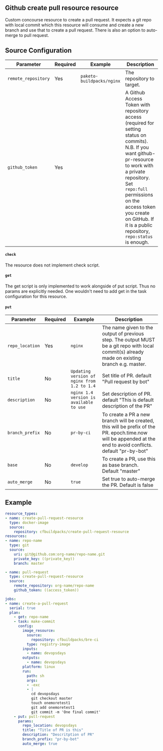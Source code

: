 ## Github create pull resource resource

Custom concourse resource to create a pull request. It expects a git repo with local commit which this resource will consume and create a new branch and use that to create a pull request. There is also an option to auto-merge to pull request. 

## Source Configuration

| Parameter                   | Required | Example                          | Description                                                                                                                                                                                                                                                                                |
|-----------------------------|----------|----------------------------------|--------------------------------------------------------------------------------------------------------------------------------------------------------------------------------------------------------------------------------------------------------------------------------------------|
| `remote_repository`         | Yes      | `paketo-buildpacks/nginx`       | The repository to target.                                                                                                                                                                                                                                                                  |
| `github_token`              | Yes      |                                  | A Github Access Token with repository access (required for setting status on commits). N.B. If you want github-pr-resource to work with a private repository. Set `repo:full` permissions on the access token you create on GitHub. If it is a public repository, `repo:status` is enough. |

#### `check`

The resource does not implement check script. 

#### `get`

The get script is only implemented to work alongside of put script. Thus no params are explicitly needed. One wouldn't need to add get in the task configuration for this resource. 

#### `put`

| Parameter                  | Required | Example                                    | Description                                                                                                                                                    |
|----------------------------|----------|--------------------------------------------|----------------------------------------------------------------------------------------------------------------------------------------------------------------|
| `repo_location`            | Yes      | `nginx`                                    | The name given to the output of previous step. The output MUST be a git repo with local commit(s) already made on existing branch e.g. master.                 |
| `title`                    | No       | `Updating version of nginx from 1.2 to 1.4`| Set title of PR. default "Pull request by bot"                                                                                                                 |
| `description`              | No       | `nginx 1.4 version is available to use`    | Set description of PR. default "This is default description of the PR"                                                                                         |                                                                               |
| `branch_prefix`            | No       | `pr-by-ci`                                 | To create a PR a new branch will be created, this will be prefix of the PR. epoch.time.now will be appended at the end to avoid conflicts. default "pr-by-bot" |
| `base`                     | No       | `develop`                                  | To create a PR, use this as base branch. Default "master"                                                                                                      |
| `auto_merge`               | No       | `true`                                     | Set true to auto-merge the PR. Default is false                                                                                                                |


## Example

```yaml
resource_types:
- name: create-pull-request-resource
  type: docker-image
  source:
    repository: cfbuildpacks/create-pull-request-resource
resources:
- name: repo-name
  type: git
  source:
    uri: git@github.com:org-name/repo-name.git
    private_key: ((private_key))
    branch: master

- name: pull-request
  type: create-pull-request-resource
  source:
    remote_repository: org-name/repo-name
    github_token: ((access_token))

jobs:
- name: create-a-pull-request
  serial: true
  plan:
    - get: repo-name
    - task: make-commit
      config:
        image_resource:
          source:
            repository: cfbuildpacks/bre-ci
          type: registry-image
        inputs:
          - name: devopsdays
        outputs:
          - name: devopsdays
        platform: linux
        run:
          path: sh
          args:
          - -exc
          - |
            cd devopsdays
            git checkout master
            touch onemoretest1
            git add onemoretest1
            git commit -m 'One final commit'
    - put: pull-request
      params:
        repo_location: devopsdays
        title: "Title of PR is this"
        description: "Descritption of PR"
        branch_prefix: "pr-by-bot"
        auto_merge: true
```
